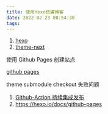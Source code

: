 ```yaml
---
title: 使用Hexo搭建博客
date: 2022-02-23 00:54:30
tags:
---
```


1. [hexo](https://hexo.io/zh-cn/index.html)
1. [theme-next](https://theme-next.js.org/docs)

使用 Github Pages 创建站点

[github pages](https://docs.github.com/cn/pages/getting-started-with-github-pages/creating-a-github-pages-site)

theme submodule checkout 失败问题

1. [Github-Action 持续集成发布](https://theme-next.js.org/docs/getting-started/deployment.html#GitHub-Actions)
1. https://hexo.io/docs/github-pages
